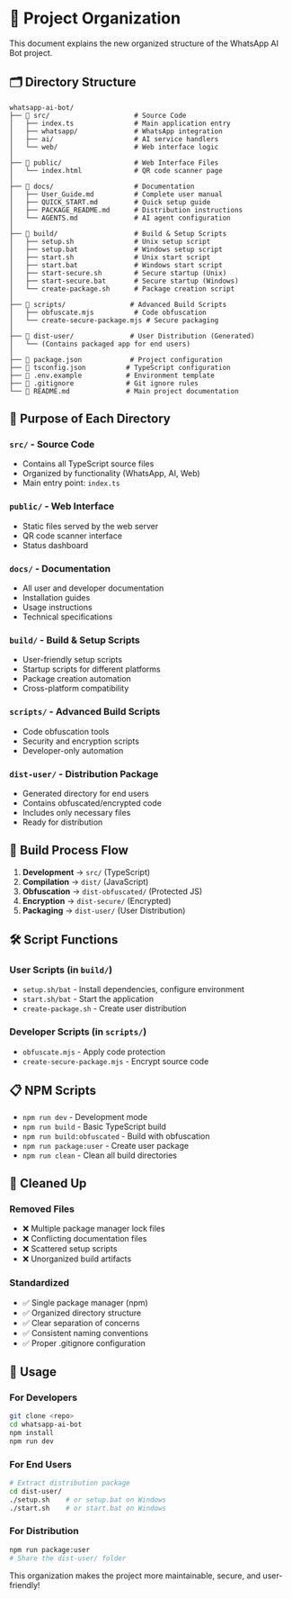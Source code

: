 # 📁 Project Organization

This document explains the new organized structure of the WhatsApp AI Bot project.

## 🗂️ Directory Structure

```
whatsapp-ai-bot/
├── 📁 src/                     # Source Code
│   ├── index.ts               # Main application entry
│   ├── whatsapp/              # WhatsApp integration
│   ├── ai/                    # AI service handlers
│   └── web/                   # Web interface logic
│
├── 📁 public/                  # Web Interface Files
│   └── index.html             # QR code scanner page
│
├── 📁 docs/                    # Documentation
│   ├── User_Guide.md          # Complete user manual
│   ├── QUICK_START.md         # Quick setup guide
│   ├── PACKAGE_README.md      # Distribution instructions
│   └── AGENTS.md              # AI agent configuration
│
├── 📁 build/                   # Build & Setup Scripts
│   ├── setup.sh               # Unix setup script
│   ├── setup.bat              # Windows setup script
│   ├── start.sh               # Unix start script
│   ├── start.bat              # Windows start script
│   ├── start-secure.sh        # Secure startup (Unix)
│   ├── start-secure.bat       # Secure startup (Windows)
│   └── create-package.sh      # Package creation script
│
├── 📁 scripts/                # Advanced Build Scripts
│   ├── obfuscate.mjs          # Code obfuscation
│   └── create-secure-package.mjs # Secure packaging
│
├── 📁 dist-user/              # User Distribution (Generated)
│   └── (Contains packaged app for end users)
│
├── 📄 package.json            # Project configuration
├── 📄 tsconfig.json          # TypeScript configuration
├── 📄 .env.example           # Environment template
├── 📄 .gitignore             # Git ignore rules
└── 📄 README.md              # Main project documentation
```

## 🎯 Purpose of Each Directory

### `src/` - Source Code
- Contains all TypeScript source files
- Organized by functionality (WhatsApp, AI, Web)
- Main entry point: `index.ts`

### `public/` - Web Interface
- Static files served by the web server
- QR code scanner interface
- Status dashboard

### `docs/` - Documentation
- All user and developer documentation
- Installation guides
- Usage instructions
- Technical specifications

### `build/` - Build & Setup Scripts
- User-friendly setup scripts
- Startup scripts for different platforms
- Package creation automation
- Cross-platform compatibility

### `scripts/` - Advanced Build Scripts
- Code obfuscation tools
- Security and encryption scripts
- Developer-only automation

### `dist-user/` - Distribution Package
- Generated directory for end users
- Contains obfuscated/encrypted code
- Includes only necessary files
- Ready for distribution

## 🔄 Build Process Flow

1. **Development** → `src/` (TypeScript)
2. **Compilation** → `dist/` (JavaScript)
3. **Obfuscation** → `dist-obfuscated/` (Protected JS)
4. **Encryption** → `dist-secure/` (Encrypted)
5. **Packaging** → `dist-user/` (User Distribution)

## 🛠️ Script Functions

### User Scripts (in `build/`)
- `setup.sh/bat` - Install dependencies, configure environment
- `start.sh/bat` - Start the application
- `create-package.sh` - Create user distribution

### Developer Scripts (in `scripts/`)
- `obfuscate.mjs` - Apply code protection
- `create-secure-package.mjs` - Encrypt source code

## 📋 NPM Scripts

- `npm run dev` - Development mode
- `npm run build` - Basic TypeScript build
- `npm run build:obfuscated` - Build with obfuscation
- `npm run package:user` - Create user package
- `npm run clean` - Clean all build directories

## 🧹 Cleaned Up

### Removed Files
- ❌ Multiple package manager lock files
- ❌ Conflicting documentation files
- ❌ Scattered setup scripts
- ❌ Unorganized build artifacts

### Standardized
- ✅ Single package manager (npm)
- ✅ Organized directory structure
- ✅ Clear separation of concerns
- ✅ Consistent naming conventions
- ✅ Proper .gitignore configuration

## 🚀 Usage

### For Developers
```bash
git clone <repo>
cd whatsapp-ai-bot
npm install
npm run dev
```

### For End Users
```bash
# Extract distribution package
cd dist-user/
./setup.sh    # or setup.bat on Windows
./start.sh    # or start.bat on Windows
```

### For Distribution
```bash
npm run package:user
# Share the dist-user/ folder
```

This organization makes the project more maintainable, secure, and user-friendly!
